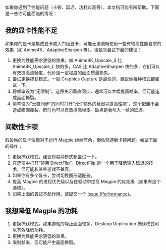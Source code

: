 如果你遇到了性能问题（卡顿、延迟、功耗过高等），本文档可能有所帮助。下面是一些你可能面临的情况：

## 我的显卡性能不足

如果你的显卡是集成显卡或入门级显卡，可能无法流畅使用一些有较高性能要求的效果（如 Anime4K、AdaptiveSharpen 等）。请依次尝试下面的建议：

1. 更换为性能需求更低的效果。如 Anime4K_Upscale_S 比 Anime4K_Upscale_L 快的多，CAS 比 AdaptiveSharpen 快的多，它们可以有效提高流畅度，代价是一定程度的画面质量损失。
2. 尝试更换捕获模式。一般 Graphics Capture 是最快的，建议你每种模式都尝试一下。
3. 将帧率设为“无限制”。这将关闭垂直同步，通常可以大幅提高帧率，但可能造成画面撕裂。
4. 帧率设为“垂直同步”的同时打开“允许额外的延迟以提高性能”。这个配置不会造成画面撕裂，同时也可以有效提高帧率。缺点是会引入一帧的延迟。

## 间歇性卡顿

假设你的显卡性能对于运行 Magpie 绰绰有余，但依然遇到卡顿问题。尝试下面的操作：

1. 更换捕获模式。建议你每种模式都尝试一下。
2. 在选项中打开“禁用 DirectFlip”。DirectFlip 是一个用于降低输入延迟的技术，但可能和某些游戏不兼容。
3. 如果你有多个显卡，尝试切换图形适配器。
4. 提高 Magpie 的进程优先级以及在驱动中提高 Magpie 的优先级（如果有这个选项）。
5. 如果上面的尝试不起作用，请提交一个 [Issue (Performance)](https://github.com/Blinue/Magpie/issues/new?assignees=&labels=performance&template=02_performance.yaml)。

## 我想降低 Magpie 的功耗

1. 更换捕获模式。如果游戏的静止画面较多，Desktop Duplication 捕获模式可以有效降低功耗。
2. 更换为性能需求更低的效果。
3. 限制帧率，但可能产生画面撕裂。
